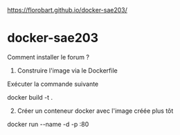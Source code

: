 https://florobart.github.io/docker-sae203/
# docker-sae203

Comment installer le forum ?

1. Construire l'image via le Dockerfile

Exécuter la commande suivante

docker build -t <nom image> .

2. Créer un conteneur docker avec l'image créée plus tôt

docker run --name <nom conteneur> -d -p <port>:80 <nom image> 
